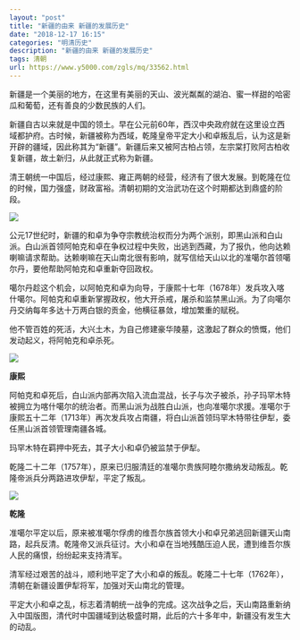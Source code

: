 ```yaml
---
layout: "post"
title: "新疆的由来 新疆的发展历史"
date: "2018-12-17 16:15"
categories: "明清历史"
description: "新疆的由来 新疆的发展历史"
tags: 清朝
url: https://www.y5000.com/zgls/mq/33562.html
---
```






新疆是一个美丽的地方，在这里有美丽的天山、波光粼粼的湖泊、蜜一样甜的哈密瓜和葡萄，还有善良的少数民族的人们。

新疆自古以来就是中国的领土。早在公元前60年，西汉中央政府就在这里设立西域都护府。古时候，新疆被称为西域，乾隆皇帝平定大小和卓叛乱后，认为这是新开辟的疆域，因此称其为“新疆”。新疆后来又被阿古柏占领，左宗棠打败阿古柏收复新疆，故土新归，从此就正式称为新疆。

清王朝统一中国后，经过康熙、雍正两朝的经营，经济有了很大发展。到乾隆在位的时候，国力强盛，财政富裕。清朝初期的文治武功在这个时期都达到鼎盛的阶段。

![](https://img.y5000.com/uploads/allimg/180925/14-1P925142255H0.jpg)

公元17世纪时，新疆的和卓为争夺宗教统治权而分为两个派别，即黑山派和白山派。白山派首领阿帕克和卓在争权过程中失败，出逃到西藏，为了报仇，他向达赖喇嘛请求帮助。达赖喇嘛在天山南北很有影响，就写信给天山以北的准噶尔首领噶尔丹，要他帮助阿帕克和卓重新夺回政权。

噶尔丹趁这个机会，以阿帕克和卓为向导，于康熙十七年（1678年）发兵攻入喀什噶尔。阿帕克和卓重新掌握政权，他大开杀戒，屠杀和监禁黑山派。为了向噶尔丹交纳每年多达十万两白银的贡金，他横征暴敛，增加繁重的赋税。

他不管百姓的死活，大兴土木，为自己修建豪华陵墓，这激起了群众的愤慨，他们发动起义，将阿帕克和卓杀死。

![](https://img.y5000.com/uploads/allimg/180925/14-1P925142311D6.jpg)

**康熙**

阿帕克和卓死后，白山派内部再次陷入流血混战，长子与次子被杀，孙子玛罕木特被拥立为喀什噶尔的统治者。而黑山派为战胜白山派，也向准噶尔求援。准噶尔于康熙五十二年（1713年）再次发兵攻占南疆，将白山派首领玛罕木特带往伊犁，委任黑山派首领管理南疆各城。

玛罕木特在羁押中死去，其子大小和卓仍被监禁于伊犁。

乾隆二十二年（1757年），原来已归服清廷的准噶尔贵族阿睦尔撒纳发动叛乱。乾隆帝派兵分两路进攻伊犁，平定了叛乱。

![](https://img.y5000.com/uploads/allimg/180925/14-1P92514232B64.jpg)

**乾隆**

准噶尔平定以后，原来被准噶尔俘虏的维吾尔族首领大小和卓兄弟逃回新疆天山南路，起兵反清。乾隆帝又派兵征讨。大小和卓在当地残酷压迫人民，遭到维吾尔族人民的痛恨，纷纷起来支持清军。

清军经过艰苦的战斗，顺利地平定了大小和卓的叛乱。乾隆二十七年（1762年），清朝在新疆设置伊犁将军，加强对天山南北的管理。

平定大小和卓之乱，标志着清朝统一战争的完成。这次战争之后，天山南路重新纳入中国版图，清代时中国疆域到达极盛时期，此后的六十多年中，新疆没有发生大的动乱。
